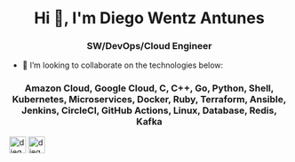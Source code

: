 <h1 align="center">Hi 👋, I'm Diego Wentz Antunes</h1>
<h3 align="center">SW/DevOps/Cloud Engineer</h3>

- 👯 I’m looking to collaborate on the technologies below:

<h3 align="center">
  Amazon Cloud, Google Cloud, C, C++, Go, Python, Shell, Kubernetes, Microservices, Docker, Ruby, Terraform, Ansible, Jenkins, CircleCI, GitHub Actions, Linux, Database, Redis, Kafka
</h3>

<a href="https://twitter.com/diegowa" target="blank"><img align="center" src="https://cdn.jsdelivr.net/npm/simple-icons@3.0.1/icons/twitter.svg" alt="diegowa" height="30" width="30" /></a>
<a href="https://linkedin.com/in/diegowantunes" target="blank"><img align="center" src="https://cdn.jsdelivr.net/npm/simple-icons@3.0.1/icons/linkedin.svg" alt="diegowantunes" height="30" width="30" /></a>

